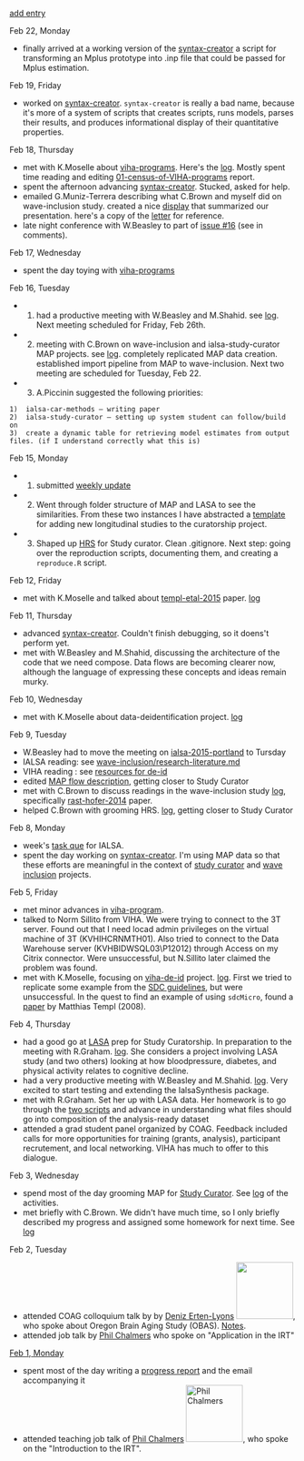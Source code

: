 [add entry](https://github.com/andkov/about/edit/master/2016/feb/README.md)

Feb 22, Monday
- finally arrived at a working version of the [syntax-creator]() a script for transforming an Mplus prototype into .inp file that could be passed for Mplus estimation.  


Feb 19, Friday
- worked on [syntax-creator](https://github.com/IALSA/ialsa-2015-portland-stencil/issues/16). `syntax-creator` is really a bad name, because it's more of a system of scripts that creates scripts, runs models, parses their results, and produces informational display of their quantitative properties. 


Feb 18, Thursday
- met with K.Moselle about  [viha-programs](https://github.com/IHACRU/VIHA-programs). Here's the [log](https://github.com/IHACRU/viha-programs/issues/18). Mostly spent time reading and editing [01-census-of-VIHA-programs](https://github.com/IHACRU/viha-programs/tree/master/reports/01-census-of-VIHA-programs) report. 
- spent the afternoon advancing [syntax-creator](https://github.com/IALSA/ialsa-2015-portland-stencil/issues/16). Stucked, asked for help.  
- emailed G.Muniz-Terrera describing what C.Brown and myself did on wave-inclusion study. created a nice [display](https://github.com/IALSA/wave-inclusion/blob/master/reports/kb_fans_waves/grip_numbercomp/README.md) that summarized our presentation. here's a copy of the [letter](https://github.com/andkov/about/blob/master/2016/feb/2016-02-18-letter-to-graciela.md) for reference.
- late night conference with W.Beasley to part of  [issue #16](https://github.com/IALSA/ialsa-2015-portland-stencil/issues/16) (see in comments).  

Feb 17, Wednesday
- spent the day toying with [viha-programs](https://github.com/IHACRU/VIHA-programs)

Feb 16, Tuesday   
- 1. had a productive meeting with W.Beasley and M.Shahid. see [log](https://github.com/IALSA/ialsa-2015-portland-stencil/issues/21). Next meeting scheduled for Friday, Feb 26th.       
- 2. meeting with C.Brown on wave-inclusion and ialsa-study-curator MAP projects. see [log](https://github.com/IALSA/wave-inclusion/issues/12).  completely replicated MAP data creation. established import pipeline from MAP to wave-inclusion. Next two meeting are scheduled for Tuesday, Feb 22. 
- 3. A.Piccinin suggested the following priorities:   
```
1)	ialsa-car-methods – writing paper
2)	ialsa-study-curator – setting up system student can follow/build on
3)	create a dynamic table for retrieving model estimates from output files. (if I understand correctly what this is)
```


Feb 15, Monday
 - 1. submitted [weekly update](https://github.com/andkov/about/blob/master/2016/feb/2016-02-15-simple-report.md)  
 - 2. Went through folder structure of MAP and LASA to see the similarities. From these two instances I have abstracted a [template](https://github.com/IALSA/ialsa-study-curator/tree/new-study-template) for adding new longitudinal studies to the curatorship project.  
 - 3. Shaped up [HRS](https://github.com/IALSA/HRS) for Study curator. Clean .gitignore. Next step: going over the reproduction scripts, documenting them, and creating a `reproduce.R` script.

Feb 12, Friday
- met with K.Moselle and talked about [templ-etal-2015](http://www.jstatsoft.org/article/view/v067i04/v67i04.pdf) paper. [log](https://github.com/IHACRU/viha-de-id/issues/7)

Feb 11, Thursday
- advanced [syntax-creator](https://github.com/IALSA/ialsa-2015-portland-stencil/issues/16). Couldn't finish debugging, so it doens't perform yet. 
- met with W.Beasley and M.Shahid, discussing the architecture of the code that we need compose. Data flows are becoming clearer now, although the language of expressing these concepts and ideas remain murky. 

Feb 10, Wednesday
 - met with K.Moselle about data-deidentification project. [log](https://github.com/IHACRU/viha-de-id/issues/6)

Feb 9, Tuesday
* W.Beasley had to move the meeting on [ialsa-2015-portland]() to Tursday
* IALSA reading: see [wave-inclusion/research-literature.md](https://github.com/IALSA/wave-inclusion/blob/master/research-literature.md)  
* VIHA reading : see [resources for de-id](https://github.com/IHACRU/viha-de-id/issues/2)  
* edited [MAP flow description](https://github.com/IALSA/MAP/blob/master/flow-description.md), getting closer to Study Curator  
* met with C.Brown to discuss readings in the wave-inclusion study [log](https://github.com/IALSA/wave-inclusion/issues/11), specifically [rast-hofer-2014](https://github.com/IALSA/wave-inclusion/tree/master/literature/rast-hofer-2014) paper.  
* helped C.Brown with grooming HRS. [log](https://github.com/IALSA/HRS/issues/3), getting closer to Study Curator
  

Feb 8, Monday  
* week's [task que](https://github.com/andkov/about/blob/master/2016/feb/2016-02-15-progress-report.md) for IALSA.  
* spent the day working on [syntax-creator](https://github.com/IALSA/ialsa-2015-portland-stencil/issues/16). I'm using MAP data so that these efforts are meaningful in the context of [study curator](https://github.com/IALSA/ialsa-study-curator) and [wave inclusion](https://github.com/IALSA/wave-inclusion) projects.   

Feb 5, Friday
- met minor advances in [viha-program](https://github.com/IHACRU/viha-programs/tree/master/reports/04-how-old-relatesto-new).  
- talked to Norm Sillito from VIHA. We were trying to connect to the 3T server. Found out that I need locad admin privileges on the virtual machine of 3T (KVHIHCRNMTH01). Also tried to connect to the Data Warehouse server (KVHBIDWSQL03\P12012) through Access on my Citrix connector. Were unsuccessful, but N.Sillito later claimed the problem was found. 
- met with K.Moselle, focusing on  [viha-de-id](https://github.com/IHACRU/viha-de-id) project. [log](https://github.com/IHACRU/viha-de-id/issues/5). First we tried to replicate some example from the [SDC guidelines](https://cran.r-project.org/web/packages/sdcMicro/vignettes/sdc_guidelines.pdf), but were unsuccessful.  In the quest to find an example of using `sdcMicro`, found a [paper](http://www.tdp.cat/issues/tdp.a004a08.pdf) by Matthias Templ (2008).   

Feb 4, Thursday

- had a good go at [LASA](https://github.com/IALSA/LASA) prep for Study Curatorship. In preparation to the meeting with R.Graham. [log](https://github.com/IALSA/LASA/issues/5). She considers a project involving LASA study (and two others) looking at how bloodpressure, diabetes, and physical activity relates to cognitive decline.   
- had a very productive meeting with W.Beasley and M.Shahid. [log](https://github.com/IALSA/ialsa-2015-portland-stencil/issues/15). Very excited to start testing and extending the IalsaSynthesis package.
- met with R.Graham. Set her up with LASA data. Her homework is to go through the [two scripts](https://github.com/IALSA/LASA/tree/master/scripts/users/r-graham) and advance in understanding what files should go into composition of the analysis-ready dataset  
- attended a grad student panel organized by COAG. Feedback included calls for more opportunities for training  (grants, analysis), participant recrutement, and local networking. VIHA has much to offer to this dialogue. 

Feb 3, Wednesday  
- spend most of the day grooming MAP for [Study Curator](https://github.com/IALSA/ialsa-study-curator). See [log](https://github.com/IALSA/MAP/issues/16) of the activities.    
-  met briefly with C.Brown. We didn't have much time, so I only briefly described my progress and assigned some homework for next time. See [log](https://github.com/IALSA/MAP/issues/16)

Feb 2, Tuesday   
- attended COAG colloquium talk by by [Deniz Erten-Lyons](http://www.ohsu.edu/xd/research/centers-institutes/neurology/alzheimers/faculty-staff/erten-lyons.cfm) <img src="http://www.ohsu.edu/xd/research/centers-institutes/neurology/alzheimers/faculty-staff/images/Erten-Lyons-Headshot.jpg" width="100px">, who spoke about Oregon Brain Aging Study (OBAS). [Notes](https://github.com/andkov/about/blob/master/2016/feb/2016-02-02.md).  
- attended job talk by [Phil Chalmers](https://github.com/philchalmers) who spoke on "Application in the IRT"  

[Feb 1, Monday]()
- spent most of the day writing a [progress report](https://github.com/andkov/about/blob/master/2016/feb/2016-02-01-progress-report.md) and the email accompanying it
- attended teaching job talk of [Phil Chalmers](https://github.com/philchalmers) <img src="http://www.isryorku.ca/wp-content/uploads/bfi_thumb/Phil-Chalmers-mh7j5i1akqmhwb7zvbr0p4fpy042zleh6kcfu70bm8.png" alt="Phil Chalmers" width="100">, who spoke on the "Introduction to the IRT". 






